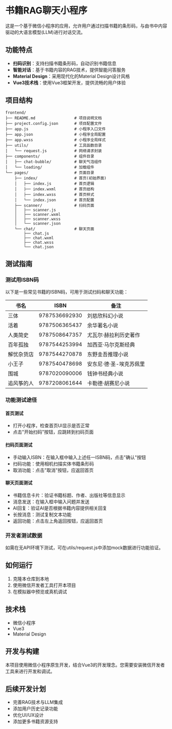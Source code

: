 # 书籍RAG聊天小程序

这是一个基于微信小程序的应用，允许用户通过扫描书籍的条形码，与由书中内容驱动的大语言模型(LLM)进行对话交流。

## 功能特点

- **扫码识别**：支持扫描书籍条形码，自动识别书籍信息
- **智能对话**：基于书籍内容的RAG技术，提供智能问答服务
- **Material Design**：采用现代化的Material Design设计风格
- **Vue3技术栈**：使用Vue3框架开发，提供流畅的用户体验

## 项目结构

```
frontend/
├── README.md                 # 项目说明文档
├── project.config.json       # 项目配置文件
├── app.js                    # 小程序入口文件
├── app.json                  # 小程序全局配置
├── app.wxss                  # 小程序全局样式
├── utils/                    # 工具函数目录
│   └── request.js            # 网络请求封装
├── components/               # 组件目录
│   ├── chat-bubble/          # 聊天气泡组件
│   └── loading/              # 加载组件
└── pages/                    # 页面目录
    ├── index/                # 首页(初始界面)
    │   ├── index.js          # 首页逻辑
    │   ├── index.wxml        # 首页结构
    │   ├── index.wxss        # 首页样式
    │   └── index.json        # 首页配置
    ├── scanner/              # 扫码页面
    │   ├── scanner.js
    │   ├── scanner.wxml
    │   ├── scanner.wxss
    │   └── scanner.json
    └── chat/                 # 聊天页面
        ├── chat.js
        ├── chat.wxml
        ├── chat.wxss
        └── chat.json
```

## 测试指南

### 测试用ISBN码

以下是一些常见书籍的ISBN码，可用于测试扫码和聊天功能：

| 书名                       | ISBN              | 备注                     |
|----------------------------|-------------------|--------------------------|
| 三体                       | 9787536692930     | 刘慈欣科幻小说           |
| 活着                       | 9787506365437     | 余华著名小说             |
| 人类简史                   | 9787508647357     | 尤瓦尔·赫拉利历史著作    |
| 百年孤独                   | 9787544253994     | 加西亚·马尔克斯经典      |
| 解忧杂货店                 | 9787544270878     | 东野圭吾推理小说         |
| 小王子                     | 9787540478698     | 安东尼·德·圣-埃克苏佩里  |
| 围城                       | 9787020090006     | 钱钟书经典小说           |
| 追风筝的人                 | 9787208061644     | 卡勒德·胡赛尼小说        |

### 功能测试途径

#### 首页测试
- 打开小程序，检查首页UI显示是否正常
- 点击"开始扫码"按钮，应跳转到扫码页面

#### 扫码页面测试
- 手动输入ISBN：在输入框中输入上述任一ISBN码，点击"确认"按钮
- 扫码功能：使用相机扫描实体书籍条形码
- 取消功能：点击"取消"按钮，应返回首页

#### 聊天页面测试
- 书籍信息卡片：验证书籍标题、作者、出版社等信息显示
- 消息发送：在输入框中输入问题并发送
- AI回复：验证AI是否根据书籍内容提供相关回复
- 长按消息：测试复制文本功能
- 返回功能：点击左上角返回按钮，应返回首页

### 开发者测试数据
如需在无API环境下测试，可在utils/request.js中添加mock数据进行功能验证。

## 如何运行

1. 克隆本仓库到本地
2. 使用微信开发者工具打开本项目
3. 在模拟器中预览或真机调试

## 技术栈

- 微信小程序
- Vue3
- Material Design

## 开发与构建

本项目使用微信小程序原生开发，结合Vue3的开发理念。您需要安装微信开发者工具来进行开发和调试。

## 后续开发计划

- 完善RAG技术与LLM集成
- 添加用户历史记录功能
- 优化UI/UX设计
- 添加更多书籍资源支持
